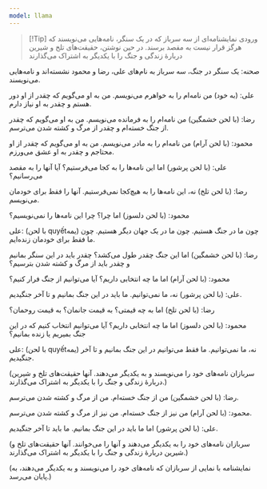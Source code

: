 ```yaml
---
model: llama
---
```


> [!Tip] ورودی
> نمایشنامه‌ای از سه سرباز که در یک سنگر، نامه‌هایی می‌نویسند که هرگز قرار نیست به مقصد برسند. در حین نوشتن، حقیقت‌های تلخ و شیرین دربارهٔ زندگی و جنگ را با یکدیگر به اشتراک می‌گذارند

صحنه: یک سنگر در جنگ، سه سرباز به نام‌های علی، رضا و محمود نشسته‌اند و نامه‌هایی می‌نویسند.

علی: (به خود) من نامه‌ام را به خواهرم می‌نویسم. من به او می‌گویم که چقدر از او دور هستم و چقدر به او نیاز دارم.

رضا: (با لحن خشمگین) من نامه‌ام را به فرمانده می‌نویسم. من به او می‌گویم که چقدر از جنگ خسته‌ام و چقدر از مرگ و کشته شدن می‌ترسم.

محمود: (با لحن آرام) من نامه‌ام را به مادر می‌نویسم. من به او می‌گویم که چقدر از او محتاجم و چقدر به او عشق می‌ورزم.

علی: (با لحن پرشور) اما این نامه‌ها را به کجا می‌فرستیم؟ آیا آنها را به مقصد می‌رسانیم؟

رضا: (با لحن تلخ) نه، این نامه‌ها را به هیچ‌کجا نمی‌فرستیم. آنها را فقط برای خودمان می‌نویسم.

محمود: (با لحن دلسوز) اما چرا؟ چرا این نامه‌ها را نمی‌نویسیم؟

علی: (با لحن quyếtیمه) چون ما در جنگ هستیم. چون ما در یک جهان دیگر هستیم. چون ما فقط برای خودمان زنده‌ایم.

رضا: (با لحن خشمگین) اما این جنگ چقدر طول می‌کشد؟ چقدر باید در این سنگر بمانیم و چقدر باید از مرگ و کشته شدن بترسیم؟

محمود: (با لحن آرام) اما ما چه انتخابی داریم؟ آیا می‌توانیم از جنگ فرار کنیم؟

علی: (با لحن پرشور) نه، ما نمی‌توانیم. ما باید در این جنگ بمانیم و تا آخر جنگیدیم.

رضا: (با لحن تلخ) اما به چه قیمتی؟ به قیمت جانمان؟ به قیمت روحمان؟

محمود: (با لحن دلسوز) اما ما چه انتخابی داریم؟ آیا می‌توانیم انتخاب کنیم که در این جنگ بمیریم یا زنده بمانیم؟

علی: (با لحن quyếtیمه) نه، ما نمی‌توانیم. ما فقط می‌توانیم در این جنگ بمانیم و تا آخر جنگیدیم.

(سربازان نامه‌های خود را می‌نویسند و به یکدیگر می‌دهند. آنها حقیقت‌های تلخ و شیرین دربارهٔ زندگی و جنگ را با یکدیگر به اشتراک می‌گذارند.)

رضا: (با لحن خشمگین) من از جنگ خسته‌ام. من از مرگ و کشته شدن می‌ترسم.

محمود: (با لحن آرام) من نیز از جنگ خسته‌ام. من نیز از مرگ و کشته شدن می‌ترسم.

علی: (با لحن پرشور) اما ما باید در این جنگ بمانیم. ما باید تا آخر جنگیدیم.

(سربازان نامه‌های خود را به یکدیگر می‌دهند و آنها را می‌خوانند. آنها حقیقت‌های تلخ و شیرین دربارهٔ زندگی و جنگ را با یکدیگر به اشتراک می‌گذارند.)

(نمایشنامه با نمایی از سربازان که نامه‌های خود را می‌نویسند و به یکدیگر می‌دهند، به پایان می‌رسد.)